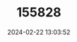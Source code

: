 ---
title: "155828"
category: "Gyraulus laevis"
draft: false
date: 2024-02-22 13:03:52
languages:
  German: ["Glattes Posthörnchen"]
  English: ["Smooth Ram’s Horn Snail"]
---